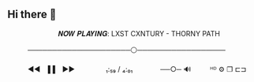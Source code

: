 ## Hi there 👋

<!--
**XaDWRk7/XaDWRk7** is a ✨ _special_ ✨ repository because its `README.md` (this file) appears on your GitHub profile.

Here are some ideas to get you started:

- 🔭 I’m currently working on ...
- 🌱 I’m currently learning ...
- 👯 I’m looking to collaborate on ...
- 🤔 I’m looking for help with ...
- 💬 Ask me about ...
- 📫 How to reach me: ...
- 😄 Pronouns: ...
- ⚡ Fun fact: ...
-->

⠀⠀⠀⠀⠀⠀⠀⠀⠀⠀𝑵𝑶𝑾 𝑷𝑳𝑨𝒀𝑰𝑵𝑮: LXST CXNTURY - THORNY PATH

⠀⠀⠀⠀─────────────────────⚪──────────────────

⠀⠀⠀⠀◄◄⠀▐▐ ⠀►►⠀⠀　　⠀ ₁:₅₉ / ₄:₀₁　　　⠀ ──○─ 🔊⠀　　ᴴᴰ ⚙ ❐ ⊏⊐
